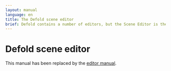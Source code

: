 ```yaml
---
layout: manual
language: en
title: The Defold scene editor
brief: Defold contains a number of editors, but the Scene Editor is the one used the most. This manual explains how to use it.
---
```


# Defold scene editor

This manual has been replaced by the [editor manual](/manuals/editor).